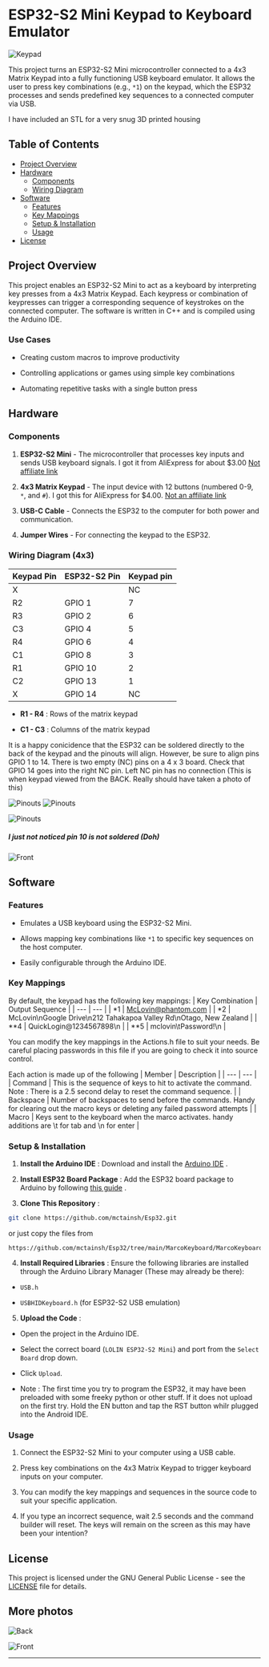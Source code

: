 # ESP32-S2 Mini Keypad to Keyboard Emulator 

![Keypad](https://github.com/mctainsh/Esp32/blob/main/MarcoKeyboard/Photos/Finished.jpg?raw=true)

This project turns an ESP32-S2 Mini microcontroller connected to a 4x3 Matrix Keypad into a fully functioning USB keyboard emulator. It allows the user to press key combinations (e.g., `*1`) on the keypad, which the ESP32 processes and sends predefined key sequences to a connected computer via USB.

I have included an STL for a very snug 3D printed housing 


## Table of Contents 
 
- [Project Overview](#project-overview)
- [Hardware](#hardware)  
  - [Components](#components)
  - [Wiring Diagram](#wiring-diagram) 
- [Software](#software)  
  - [Features](#features)
  - [Key Mappings](#key-mappings) 
  - [Setup & Installation](#setup--installation)
  - [Usage](#usage)
- [License](#license)

## Project Overview 

This project enables an ESP32-S2 Mini to act as a keyboard by interpreting key presses from a 4x3 Matrix Keypad. Each keypress or combination of keypresses can trigger a corresponding sequence of keystrokes on the connected computer. The software is written in C++ and is compiled using the Arduino IDE.

### Use Cases 

- Creating custom macros to improve productivity

- Controlling applications or games using simple key combinations

- Automating repetitive tasks with a single button press

## Hardware 

### Components 
 
1. **ESP32-S2 Mini**  - The microcontroller that processes key inputs and sends USB keyboard signals. I got it from AliExpress for about $3.00 [Not affiliate link](https://www.aliexpress.com/item/1005005024560671.html)
 
2. **4x3 Matrix Keypad**  - The input device with 12 buttons (numbered 0-9, `*`, and `#`). I got this for AliExpress for $4.00. [Not an affiliate link](https://www.aliexpress.com/item/4001135475068.html)
 
3. **USB-C Cable**  - Connects the ESP32 to the computer for both power and communication.
 
4. **Jumper Wires**  - For connecting the keypad to the ESP32.

### Wiring Diagram (4x3)
| Keypad Pin | ESP32-S2 Pin | Keypad pin |
| --- | --- | --- |
| X | | NC |
| R2 | GPIO 1 | 7 |
| R3 | GPIO 2 | 6 |
| C3 | GPIO 4 | 5 |
| R4 | GPIO 6 | 4 |
| C1 | GPIO 8 | 3 |
| R1 | GPIO 10 | 2 |
| C2 | GPIO 13 | 1 |
| X | GPIO 14 | NC |

- **R1 - R4** : Rows of the matrix keypad
 
- **C1 - C3** : Columns of the matrix keypad

It is a happy conicidence that the ESP32 can be soldered directly to the back of the keypad and the pinouts will align. However, be sure to align pins GPIO 1 to 14. There is two empty (NC) pins on a 4 x 3 board. Check that GPIO 14 goes into the right NC pin. Left NC pin has no connection (This is when keypad viewed from the BACK. Really should have taken a photo of this)

![Pinouts](https://github.com/mctainsh/Esp32/blob/main/MarcoKeyboard/Photos/KeyPadPinOuts.png?raw=true)
![Pinouts](https://github.com/mctainsh/Esp32/blob/main/MarcoKeyboard/Photos/4x3Physical.jpg?raw=true)

![Pinouts](https://github.com/mctainsh/Esp32/blob/main/MarcoKeyboard/Photos/KeypadBackDetail.jpg?raw=true)
##### I just not noticed pin 10 is not soldered (Doh)

![Front](https://github.com/mctainsh/Esp32/blob/main/MarcoKeyboard/Photos/S2%20from%20side.jpg?raw=true)


## Software 

### Features 

- Emulates a USB keyboard using the ESP32-S2 Mini.
 
- Allows mapping key combinations like `*1` to specific key sequences on the host computer.

- Easily configurable through the Arduino IDE.

### Key Mappings 

By default, the keypad has the following key mappings:
| Key Combination | Output Sequence | 
| --- | --- | 
| *1 | McLovin@phantom.com | 
| *2 | McLovin\nGoogle Drive\n212 Tahakapoa Valley Rd\nOtago, New Zealand | 
| **4 | QuickLogin@1234567898\n | 
| **5 | mclovin\tPassword!\n | 

You can modify the key mappings in the Actions.h file to suit your needs. Be careful placing passwords in this file if you are going to check it into source control.

Each action is made up of the following
| Member | Description | 
| --- | --- | 
| Command | This is the sequence of keys to hit to activate the command. Note : There is a 2.5 second delay to reset the command sequence. |
| Backspace | Number of backspaces to send before the commands. Handy for clearing out the macro keys or deleting any failed password attempts |
| Macro | Keys sent to the keyboard when the marco activates. handy additions are \t for tab and \n for enter | 

### Setup & Installation 
 
1. **Install the Arduino IDE** : Download and install the [Arduino IDE](https://www.arduino.cc/en/software) .
 
2. **Install ESP32 Board Package** : Add the ESP32 board package to Arduino by following [this guide](https://docs.espressif.com/projects/arduino-esp32/en/latest/installing.html) .
 
3. **Clone This Repository** :

```bash
git clone https://github.com/mctainsh/Esp32.git
```

or just copy the files from
```
https://github.com/mctainsh/Esp32/tree/main/MarcoKeyboard/MarcoKeyboard
```
 
4. **Install Required Libraries** : Ensure the following libraries are installed through the Arduino Library Manager (These may already be there):
  - `USB.h`
 
  - `USBHIDKeyboard.h` (for ESP32-S2 USB emulation)
 
5. **Upload the Code** :
  - Open the project in the Arduino IDE.
 
  - Select the correct board (`LOLIN ESP32-S2 Mini`) and port from the `Select Board` drop down.
 
  - Click `Upload`.
  
  - Note : The first time you try to program the ESP32, it may have been preloaded with some freeky python or other stuff. If it does not upload on the first try. Hold the EN button and tap the RST button whilr plugged into the Android IDE.

### Usage 

1. Connect the ESP32-S2 Mini to your computer using a USB cable.

2. Press key combinations on the 4x3 Matrix Keypad to trigger keyboard inputs on your computer.

3. You can modify the key mappings and sequences in the source code to suit your specific application.

4. If you type an incorrect sequence, wait 2.5 seconds and the command builder will reset. The keys will remain on the screen as this may have been your intention?

## License 
This project is licensed under the GNU General Public License - see the [LICENSE](https://github.com/mctainsh/Esp32/blob/main/LICENSE)  file for details.

## More photos
![Back](https://github.com/mctainsh/Esp32/blob/main/MarcoKeyboard/Photos/KeypadBack.jpg?raw=true)


![Front](https://github.com/mctainsh/Esp32/blob/main/MarcoKeyboard/Photos/KeypadFront.JPG?raw=true)



---

